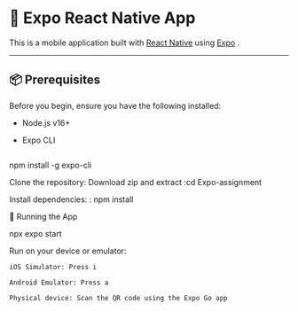 # 🚀 Expo React Native App

This is a mobile application built with [React Native](https://reactnative.dev/) using [Expo](https://expo.dev/) .

---

## 📦 Prerequisites

Before you begin, ensure you have the following installed:

-  Node.js v16+ 
-  Expo CLI

   ```bash
  npm install -g expo-cli

Clone the repository:
  Download zip and extract
   :cd Expo-assignment
  
Install dependencies:
  : npm install


🚀 Running the App

  npx expo start


  Run on your device or emulator:
  
    iOS Simulator: Press i

    Android Emulator: Press a

    Physical device: Scan the QR code using the Expo Go app
